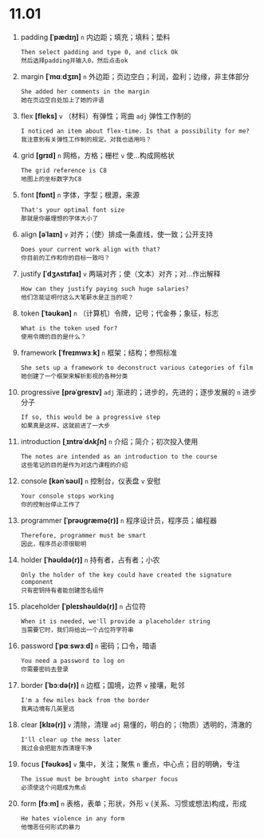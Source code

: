 # 11.01

1. padding **[ˈpædɪŋ]** `n` 内边距；填充；填料；垫料

   ```
   Then select padding and type 0, and click Ok
   然后选择padding并输入0，然后点击ok
   ```

2. margin **[ˈmɑːdʒɪn]** `n` 外边距；页边空白；利润，盈利；边缘，非主体部分

   ```
   She added her comments in the margin
   她在页边空白处加上了她的评语
   ```

3. flex **[fleks]** `v` （材料）有弹性；弯曲 `adj` 弹性工作制的

   ```
   I noticed an item about flex-time. Is that a possibility for me?
   我注意到有关弹性工作制的规定。对我也适用吗？
   ```

4. grid **[ɡrɪd]** `n` 网格，方格；栅栏 `v` 使...构成网格状

   ```
   The grid reference is C8
   地图上的坐标数字为C8
   ```

5. font **[fɒnt]** `n` 字体，字型；根源，来源

   ```
   That's your optimal font size
   那就是你最理想的字体大小了
   ```

6. align **[əˈlaɪn]** `v` 对齐；（使）排成一条直线，使一致；公开支持

   ```
   Does your current work align with that?
   你目前的工作和你的目标一致吗？
   ```

7. justify **[ˈdʒʌstɪfaɪ]** `v` 两端对齐；使（文本）对齐；对...作出解释

   ```
   How can they justify paying such huge salaries?
   他们怎能证明付这么大笔薪水是正当的呢？
   ```

8. token **[ˈtəʊkən]** `n` （计算机）令牌，记号；代金券；象征，标志

   ```
   What is the token used for?
   使用令牌的目的是什么？
   ```

9. framework **[ˈfreɪmwɜːk]** `n` 框架；结构；参照标准

   ```
   She sets up a framework to deconstruct various categories of film
   她创建了一个框架来解析影视的各种分类
   ```

10. progressive **[prəˈɡresɪv]** `adj` 渐进的；进步的，先进的；逐步发展的 `n` 进步分子

    ```
    If so, this would be a progressive step
    如果真是这样，这就前进了一大步
    ```

11. introduction **[ˌɪntrəˈdʌkʃn]** `n` 介绍；简介；初次投入使用

    ```
    The notes are intended as an introduction to the course
    这些笔记的目的是作为对这门课程的介绍
    ```

12. console **[kənˈsəʊl]** `n` 控制台，仪表盘 `v` 安慰

    ```
    Your console stops working
    你的控制台停止工作了
    ```

13. programmer **[ˈprəʊɡræmə(r)]** `n` 程序设计员，程序员；编程器

    ```
    Therefore, programmer must be smart
    因此，程序员必须很聪明
    ```

14. holder **[ˈhəʊldə(r)]** `n` 持有者，占有者；小农

    ```
    Only the holder of the key could have created the signature component
    只有密钥持有者能创建签名组件
    ```

15. placeholder **[ˈpleɪshəʊldə(r)]** `n` 占位符

    ```
    When it is needed, we'll provide a placeholder string
    当需要它时，我们将给出一个占位符字符串
    ```

16. password **[ˈpɑːswɜːd]** `n` 密码；口令，暗语

    ```
    You need a password to log on
    你需要密码去登录
    ```

17. border **[ˈbɔːdə(r)]** `n` 边框；国境，边界 `v` 接壤，毗邻

    ```
    I'm a few miles back from the border
    我离边境有几英里远
    ```

18. clear **[klɪə(r)]** `v` 清除，清理 `adj` 易懂的，明白的；（物质）透明的，清澈的

    ```
    I'll clear up the mess later
    我过会会把脏东西清理干净
    ```

19. focus **[ˈfəʊkəs]** `v` 集中，关注；聚焦 `n` 重点，中心点；目的明确，专注

    ```
    The issue must be brought into sharper focus
    必须使这个问题成为焦点
    ```

20. form **[fɔːm]** `n` 表格，表单；形状，外形 `v` (关系、习惯或想法)构成，形成

    ```
    He hates violence in any form
    他憎恶任何形式的暴力
    ```
